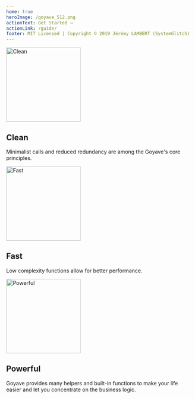 ```yaml
---
home: true
heroImage: /goyave_512.png
actionText: Get Started →
actionLink: /guide/
footer: MIT Licensed | Copyright © 2019 Jérémy LAMBERT (SystemGlitch)
---
```

<div class="features">
  <div class="feature" id="feature-clean">
    <img src="/undraw_code_typing_7jnv.svg" height="200" alt="Clean">
    <div>
      <h2>Clean</h2>
      <p>Minimalist calls and reduced redundancy are among the Goyave's core principles.</p>
    </div>
  </div>
  <div class="feature" id="feature-fast">
    <img src="/undraw_speed_test_wxl0.svg" height="200" alt="Fast">
    <div>
      <h2>Fast</h2>
      <p>Low complexity functions allow for better performance.</p>
    </div>
  </div>
  <div class="feature" id="feature-powerful">
    <img src="/undraw_upgrade_06a0.svg" height="200" alt="Powerful">
    <div>
      <h2>Powerful</h2>
      <p>Goyave provides many helpers and built-in functions to make your life easier and let you concentrate on the business logic.</p>
    </div>
  </div>
</div>
